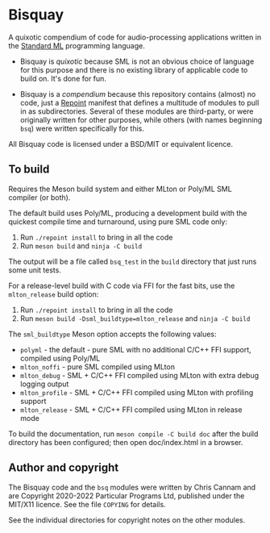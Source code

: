 
# Bisquay

A quixotic compendium of code for audio-processing applications
written in the [Standard ML](https://smlfamily.github.io/) programming
language.

 * Bisquay is *quixotic* because SML is not an obvious choice of
language for this purpose and there is no existing library of
applicable code to build on. It's done for fun.

 * Bisquay is a *compendium* because this repository contains (almost)
no code, just a [Repoint](https://github.com/cannam/repoint) manifest
that defines a multitude of modules to pull in as
subdirectories. Several of these modules are third-party, or were
originally written for other purposes, while others (with names
beginning `bsq`) were written specifically for this.

All Bisquay code is licensed under a BSD/MIT or equivalent licence.

## To build

Requires the Meson build system and either MLton or Poly/ML SML
compiler (or both).

The default build uses Poly/ML, producing a development build with the
quickest compile time and turnaround, using pure SML code only:

1. Run `./repoint install` to bring in all the code
2. Run `meson build` and `ninja -C build`

The output will be a file called `bsq_test` in the `build` directory
that just runs some unit tests.

For a release-level build with C code via FFI for the fast bits, use
the `mlton_release` build option:

1. Run `./repoint install` to bring in all the code
2. Run `meson build -Dsml_buildtype=mlton_release` and `ninja -C build`

The `sml_buildtype` Meson option accepts the following values:

 * `polyml` - the default - pure SML with no additional C/C++ FFI
    support, compiled using Poly/ML
 * `mlton_noffi` - pure SML compiled using MLton
 * `mlton_debug` - SML + C/C++ FFI compiled using MLton with extra
    debug logging output
 * `mlton_profile` - SML + C/C++ FFI compiled using MLton with
    profiling support
 * `mlton_release` - SML + C/C++ FFI compiled using MLton in
    release mode

To build the documentation, run `meson compile -C build doc` after the
build directory has been configured; then open doc/index.html in a
browser.

## Author and copyright

The Bisquay code and the `bsq` modules were written by Chris Cannam
and are Copyright 2020-2022 Particular Programs Ltd, published under
the MIT/X11 licence. See the file `COPYING` for details.

See the individual directories for copyright notes on the other
modules.
